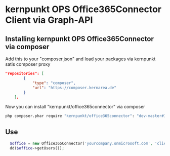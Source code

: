 kernpunkt OPS Office365Connector Client via Graph-API
=======================

## Installing kernpunkt OPS Office365Connector via composer

Add this to your "composer.json" and load your packages via kernpunkt satis composer proxy
```json
"repositories": [
        {
            "type": "composer",
            "url": "https://composer.kernarea.de"
        }
    ],
```

Now you can install "kernpunkt/office365connector" via composer
```bash
php composer.phar require "kernpunkt/office365connector": "dev-master#1.0"
```

## Use
```php
  $office = new Office365Connector('yourcompany.onmicrosoft.com', 'client-id', 'client-secret', 'https://graph.microsoft.com', 'client_credentials');
  dd($office->getUsers());
```
